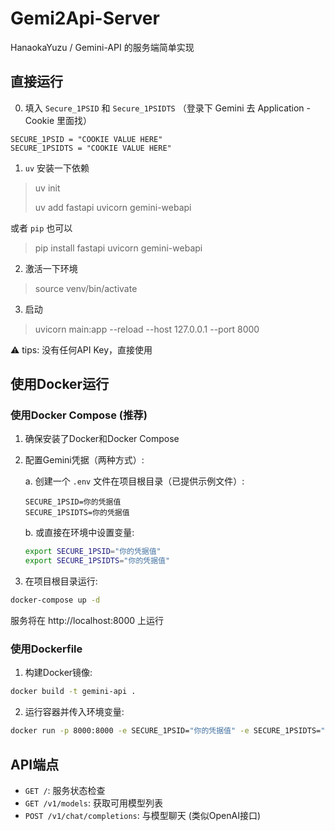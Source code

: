 # Gemi2Api-Server
HanaokaYuzu / Gemini-API 的服务端简单实现

## 直接运行

0. 填入 `Secure_1PSID` 和 `Secure_1PSIDTS`  （登录下 Gemini 去 Application - Cookie 里面找）
```properties
SECURE_1PSID = "COOKIE VALUE HERE"
SECURE_1PSIDTS = "COOKIE VALUE HERE"
```
1. `uv` 安装一下依赖
> uv init
> 
> uv add fastapi uvicorn gemini-webapi

或者 `pip` 也可以

> pip install fastapi uvicorn gemini-webapi

2. 激活一下环境
> source venv/bin/activate

3. 启动
> uvicorn main:app --reload --host 127.0.0.1 --port 8000

⚠️ tips: 没有任何API Key，直接使用

## 使用Docker运行

### 使用Docker Compose (推荐)

1. 确保安装了Docker和Docker Compose
2. 配置Gemini凭据（两种方式）:

   a. 创建一个 `.env` 文件在项目根目录（已提供示例文件）:
   ```
   SECURE_1PSID=你的凭据值
   SECURE_1PSIDTS=你的凭据值
   ```
   
   b. 或直接在环境中设置变量:
   ```bash
   export SECURE_1PSID="你的凭据值"
   export SECURE_1PSIDTS="你的凭据值"
   ```

3. 在项目根目录运行:
```bash
docker-compose up -d
```

服务将在 http://localhost:8000 上运行

### 使用Dockerfile

1. 构建Docker镜像:
```bash
docker build -t gemini-api .
```

2. 运行容器并传入环境变量:
```bash
docker run -p 8000:8000 -e SECURE_1PSID="你的凭据值" -e SECURE_1PSIDTS="你的凭据值" gemini-api
```

## API端点

- `GET /`: 服务状态检查
- `GET /v1/models`: 获取可用模型列表
- `POST /v1/chat/completions`: 与模型聊天 (类似OpenAI接口)